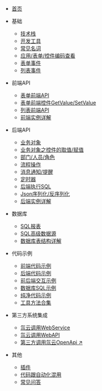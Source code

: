 * [首页](/)


* 基础

  * [技术栈](/doc/language)
  * [开发工具](/doc/dev-tools)
  * [常见名词](/doc/noun)
  * [应用/表单/控件编码查看](/doc/check-code)
  * [表单事件](/doc/form-events)
  * [列表事件](/doc/list-events)


* 前端API

  * [表单前端API](/doc/form-js-api)
  * [表单前端控件GetValue/SetValue](/doc/form-js-set-get)
  * [列表前端API](/doc/list-js-api)
  * [前端实例详解](/doc/js-instance)


* 后端API
  
  * [业务对象](/doc/biz-object)
  * [业务对象之控件的取值/赋值](/doc/bo-set-get)
  * [部门/人员/角色](/doc/organization)
  * [流程操作](/doc/workflow)
  * [消息通知/提醒](/doc/notification)
  * [定时器](/doc/timer)
  * [后端执行SQL](/doc/exec-sql)
  * [Json序列化/反序列化](doc/cs-json)
  * [后端实例详解](/doc/cs-instance)


* 数据库

  * [SQL报表](doc/sql-report)
  * [SQL高级数据源](doc/sql-dashboard)
  * [数据库表结构详解](/doc/database)


* 代码示例

  * [前端代码示例](/doc/js-example)
  * [后端代码示例](/doc/cs-example)
  * [前后端交互示例](/doc/interactive-example)
  * [数据库SQL示例](/doc/sql-example)
  * [纯净代码示例](/doc/pure-example)
  * [工具方法合集](/doc/tool-function.md)


* 第三方系统集成

  * [氚云调用WebService](/doc/req-ws)
  * [氚云调用WebAPI](/doc/req-api)
  * [第三方调用氚云OpenApi ↗](https://h3yun-pro-doc-openapi.apifox.cn/ ':target=_blank')


* 其他
  
  * [插件](/doc/plug)
  * [代码跟自动化混用](/doc/automation)
  * [常见问答](/doc/faq)
